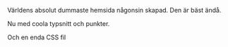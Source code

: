 Världens absolut dummaste hemsida någonsin skapad.
Den är bäst ändå.

Nu med coola typsnitt och punkter.

Och en enda CSS fil